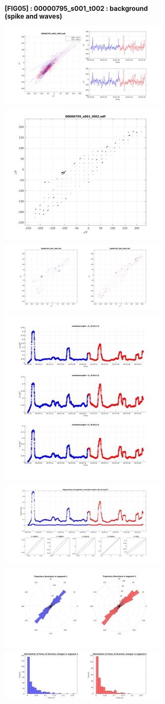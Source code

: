 ## [FIG05] : 00000795_s001_t002 : background (spike and waves)

![](../../output/phase/00000795_s001_t002_200.png)

![](../../output/flow/00000795_s001_t002_200.png)

![](../../output/flow2/00000795_s001_t002_200.png)

![](../../output/quadvar/00000795_s001_t002_200.png)

![](../../output/quadvareigval/00000795_s001_t002_200.png)

![](../../output/directions/00000795_s001_t002_200.png)

![](../../output/transitions/00000795_s001_t002_200.png)
